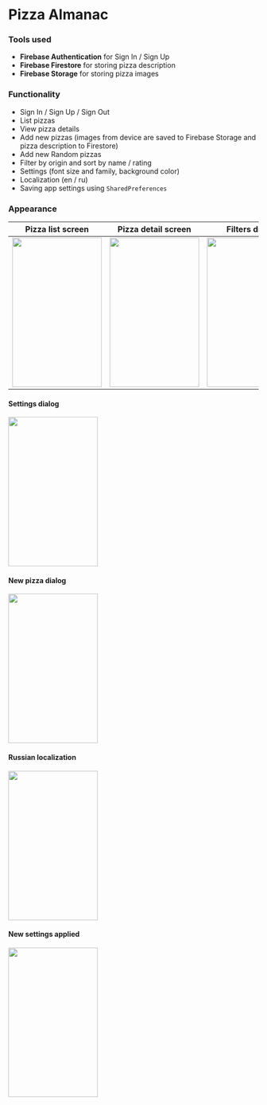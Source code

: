 # Pizza Almanac

### Tools used

* **Firebase Authentication** for Sign In / Sign Up
* **Firebase Firestore** for storing pizza description
* **Firebase Storage** for storing pizza images

### Functionality

* Sign In / Sign Up / Sign Out
* List pizzas
* View pizza details
* Add new pizzas (images from device are saved to Firebase Storage and pizza description to Firestore)
* Add new Random pizzas
* Filter by origin and sort by name / rating
* Settings (font size and family, background color)
* Localization (en / ru)
* Saving app settings using `SharedPreferences`

### Appearance

Pizza list screen | Pizza detail screen | Filters dialog
--- | --- | ---
<img src="https://github.com/polina-krukovich/pizza-almanac-android/blob/master/screenshots/list.png" width="180" height="300"/> | <img src="https://github.com/polina-krukovich/pizza-almanac-android/blob/master/screenshots/detail.png" width="180" height="300" /> | <img src="https://github.com/polina-krukovich/pizza-almanac-android/blob/master/screenshots/filter.png" width="180" height="300" />


 
#### Settings dialog
 <img src="https://github.com/polina-krukovich/pizza-almanac-android/blob/master/screenshots/settings.png" width="180" height="300" />
 
#### New pizza dialog 
 <img src="https://github.com/polina-krukovich/pizza-almanac-android/blob/master/screenshots/addnew.png" width="180" height="300" />
 
#### Russian localization
 <img src="https://github.com/polina-krukovich/pizza-almanac-android/blob/master/screenshots/rulang.png" width="180" height="300" />
 
#### New settings applied
 <img src="https://github.com/polina-krukovich/pizza-almanac-android/blob/master/screenshots/newsettings.png" width="180" height="300" />
